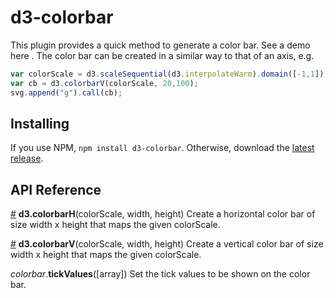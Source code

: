 # d3-colorbar

This plugin provides a quick method to generate a color bar. See a demo here .
The color bar can be created in a similar way to that of an axis, e.g.

```javascript
var colorScale = d3.scaleSequential(d3.interpolateWarm).domain([-1,1]);
var cb = d3.colorbarV(colorScale, 20,100);
svg.append("g").call(cb);
```

## Installing

If you use NPM, `npm install d3-colorbar`. Otherwise, download the [latest release](https://github.com/d3/d3-colorbar/releases/latest).

## API Reference


<a href="#colorbar" name="colorbar">#</a> <b>d3.colorbarH</b>(colorScale, width, height)
Create a horizontal color bar of size width x height that maps the given colorScale.

<a href="#colorbar" name="colorbar">#</a> <b>d3.colorbarV</b>(colorScale, width, height)
Create a vertical color bar of size width x height that maps the given colorScale.


<i>colorbar</i>.<b>tickValues</b>([array])
Set the tick values to be shown on the color bar.
